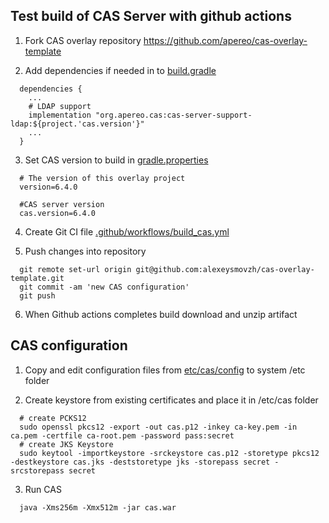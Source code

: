 ## Test build of CAS Server with github actions

1. Fork CAS overlay repository
   https://github.com/apereo/cas-overlay-template

2. Add dependencies if needed in to [build.gradle](build.gradle)
```
  dependencies { 
    ...
    # LDAP support
    implementation "org.apereo.cas:cas-server-support-ldap:${project.'cas.version'}" 
    ...
  }
```

3. Set CAS version to build in [gradle.properties](gradle.properties)
```
  # The version of this overlay project
  version=6.4.0

  #CAS server version
  cas.version=6.4.0
```

4. Create Git CI file [.github/workflows/build_cas.yml](.github/workflows/build_cas.yml)

5. Push changes into repository
```
  git remote set-url origin git@github.com:alexeysmovzh/cas-overlay-template.git
  git commit -am 'new CAS configuration'
  git push
```

6. When Github actions completes build download and unzip artifact


## CAS configuration
1. Copy and edit configuration files from 
 [etc/cas/config](etc/cas/config) to system /etc folder

2. Create keystore from existing certificates and place it in /etc/cas folder
```
  # create PCKS12
  sudo openssl pkcs12 -export -out cas.p12 -inkey ca-key.pem -in ca.pem -certfile ca-root.pem -password pass:secret
  # create JKS Keystore
  sudo keytool -importkeystore -srckeystore cas.p12 -storetype pkcs12 -destkeystore cas.jks -deststoretype jks -storepass secret -srcstorepass secret
```

3. Run CAS
```
  java -Xms256m -Xmx512m -jar cas.war 
```

